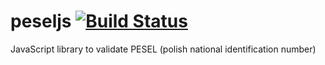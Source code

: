 # peseljs [![Build Status](https://travis-ci.org/jaroslawkrol/peseljs.svg?branch=master)](https://travis-ci.org/jaroslawkrol/peseljs)
JavaScript library to validate PESEL (polish national identification number)
